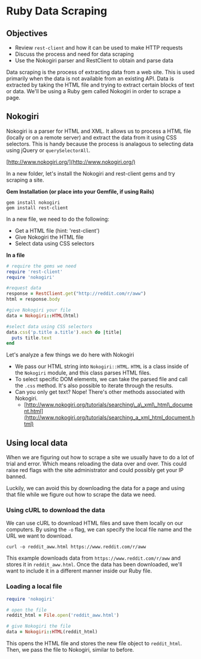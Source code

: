 # Ruby Data Scraping

## Objectives

* Review `rest-client` and how it can be used to make HTTP requests
* Discuss the process and need for data scraping
* Use the Nokogiri parser and RestClient to obtain and parse data

Data scraping is the process of extracting data from a web site. This is used primarily when the data is not available from an existing API. Data is extracted by taking the HTML file and trying to extract certain blocks of text or data. We'll be using a Ruby gem called Nokogiri in order to scrape a page.

## Nokogiri

Nokogiri is a parser for HTML and XML. It allows us to process a HTML file \(locally or on a remote server\) and extract the data from it using CSS selectors. This is handy because the process is analagous to selecting data using jQuery or `querySelectorAll`.

[http://www.nokogiri.org/](http://www.nokogiri.org/)

In a new folder, let's install the Nokogiri and rest-client gems and try scraping a site.

**Gem Installation \(or place into your Gemfile, if using Rails\)**

```text
gem install nokogiri
gem install rest-client
```

In a new file, we need to do the following:

* Get a HTML file \(hint: 'rest-client'\)
* Give Nokogiri the HTML file
* Select data using CSS selectors

**In a file**

```ruby
# require the gems we need
require 'rest-client'
require 'nokogiri'

#request data
response = RestClient.get("http://reddit.com/r/aww")
html = response.body

#give Nokogiri your file
data = Nokogiri::HTML(html)

#select data using CSS selectors
data.css('p.title a.title').each do |title|
  puts title.text
end
```

Let's analyze a few things we do here with Nokogiri

* We pass our HTML string into `Nokogiri::HTML`. `HTML` is a class inside of the `Nokogiri` module, and this class parses HTML files.
* To select specific DOM elements, we can take the parsed file and call the `.css` method. It's also possible to iterate through the results.
* Can you only get text? Nope! There's other methods associated with Nokogiri.
  * [http://www.nokogiri.org/tutorials/searching\_a\_xml\_html\_document.html](http://www.nokogiri.org/tutorials/searching_a_xml_html_document.html)

## Using local data

When we are figuring out how to scrape a site we usually have to do a lot of trial and error. Which means reloading the data over and over. This could raise red flags with the site administrator and could possibly get your IP banned.

Luckily, we can avoid this by downloading the data for a page and using that file while we figure out how to scrape the data we need.

### Using cURL to download the data

We can use cURL to download HTML files and save them locally on our computers. By using the `-o` flag, we can specify the local file name and the URL we want to download.

```text
curl -o reddit_aww.html https://www.reddit.com/r/aww
```

This example downloads data from `https://www.reddit.com/r/aww` and stores it in `reddit_aww.html`. Once the data has been downloaded, we'll want to include it in a different manner inside our Ruby file.

### Loading a local file

```ruby
require 'nokogiri'

# open the file
reddit_html = File.open('reddit_aww.html')

# give Nokogiri the file
data = Nokogiri::HTML(reddit_html)
```

This opens the HTML file and stores the new file object to `reddit_html`. Then, we pass the file to Nokogiri, similar to before.

